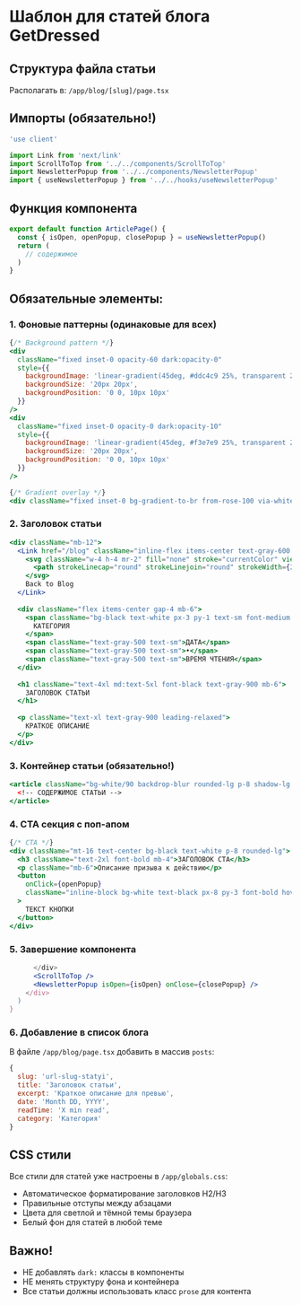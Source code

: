 # Шаблон для статей блога GetDressed

## Структура файла статьи
Располагать в: `/app/blog/[slug]/page.tsx`

## Импорты (обязательно!)
```jsx
'use client'

import Link from 'next/link'
import ScrollToTop from '../../components/ScrollToTop'
import NewsletterPopup from '../../components/NewsletterPopup'
import { useNewsletterPopup } from '../../hooks/useNewsletterPopup'
```

## Функция компонента
```jsx
export default function ArticlePage() {
  const { isOpen, openPopup, closePopup } = useNewsletterPopup()
  return (
    // содержимое
  )
}
```

## Обязательные элементы:

### 1. Фоновые паттерны (одинаковые для всех)
```jsx
{/* Background pattern */}
<div 
  className="fixed inset-0 opacity-60 dark:opacity-0"
  style={{
    backgroundImage: 'linear-gradient(45deg, #ddc4c9 25%, transparent 25%, transparent 75%, #ddc4c9 75%, #ddc4c9), linear-gradient(45deg, #ddc4c9 25%, transparent 25%, transparent 75%, #ddc4c9 75%, #ddc4c9)',
    backgroundSize: '20px 20px',
    backgroundPosition: '0 0, 10px 10px'
  }}
/>
<div 
  className="fixed inset-0 opacity-0 dark:opacity-10"
  style={{
    backgroundImage: 'linear-gradient(45deg, #f3e7e9 25%, transparent 25%, transparent 75%, #f3e7e9 75%, #f3e7e9), linear-gradient(45deg, #f3e7e9 25%, transparent 25%, transparent 75%, #f3e7e9 75%, #f3e7e9)',
    backgroundSize: '20px 20px',
    backgroundPosition: '0 0, 10px 10px'
  }}
/>

{/* Gradient overlay */}
<div className="fixed inset-0 bg-gradient-to-br from-rose-100 via-white to-blue-100 opacity-90" />
```

### 2. Заголовок статьи
```jsx
<div className="mb-12">
  <Link href="/blog" className="inline-flex items-center text-gray-600 hover:text-black mb-6">
    <svg className="w-4 h-4 mr-2" fill="none" stroke="currentColor" viewBox="0 0 24 24">
      <path strokeLinecap="round" strokeLinejoin="round" strokeWidth={2} d="M10 19l-7-7m0 0l7-7m-7 7h18" />
    </svg>
    Back to Blog
  </Link>
  
  <div className="flex items-center gap-4 mb-6">
    <span className="bg-black text-white px-3 py-1 text-sm font-medium rounded-full">
      КАТЕГОРИЯ
    </span>
    <span className="text-gray-500 text-sm">ДАТА</span>
    <span className="text-gray-500 text-sm">•</span>
    <span className="text-gray-500 text-sm">ВРЕМЯ ЧТЕНИЯ</span>
  </div>
  
  <h1 className="text-4xl md:text-5xl font-black text-gray-900 mb-6">
    ЗАГОЛОВОК СТАТЬИ
  </h1>
  
  <p className="text-xl text-gray-900 leading-relaxed">
    КРАТКОЕ ОПИСАНИЕ
  </p>
</div>
```

### 3. Контейнер статьи (обязательно!)
```jsx
<article className="bg-white/90 backdrop-blur rounded-lg p-8 shadow-lg prose prose-lg max-w-none">
  <!-- СОДЕРЖИМОЕ СТАТЬИ -->
</article>
```

### 4. CTA секция с поп-апом
```jsx
{/* CTA */}
<div className="mt-16 text-center bg-black text-white p-8 rounded-lg">
  <h3 className="text-2xl font-bold mb-4">ЗАГОЛОВОК CTA</h3>
  <p className="mb-6">Описание призыва к действию</p>
  <button 
    onClick={openPopup}
    className="inline-block bg-white text-black px-8 py-3 font-bold hover:bg-yellow-400 hover:shadow-lg hover:scale-105 transition-all duration-200"
  >
    ТЕКСТ КНОПКИ
  </button>
</div>
```

### 5. Завершение компонента
```jsx
      </div>
      <ScrollToTop />
      <NewsletterPopup isOpen={isOpen} onClose={closePopup} />
    </div>
  )
}
```

### 6. Добавление в список блога
В файле `/app/blog/page.tsx` добавить в массив `posts`:
```js
{
  slug: 'url-slug-statyi',
  title: 'Заголовок статьи',
  excerpt: 'Краткое описание для превью',
  date: 'Month DD, YYYY',
  readTime: 'X min read',
  category: 'Категория'
}
```

## CSS стили
Все стили для статей уже настроены в `/app/globals.css`:
- Автоматическое форматирование заголовков H2/H3
- Правильные отступы между абзацами
- Цвета для светлой и тёмной темы браузера
- Белый фон для статей в любой теме

## Важно!
- НЕ добавлять `dark:` классы в компоненты
- НЕ менять структуру фона и контейнера
- Все статьи должны использовать класс `prose` для контента